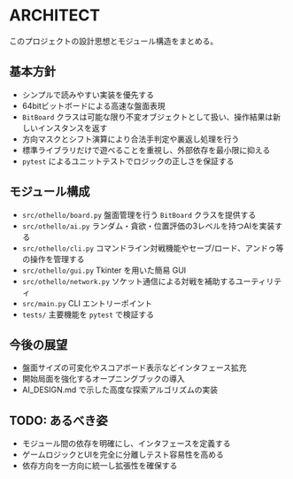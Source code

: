 # ARCHITECT

このプロジェクトの設計思想とモジュール構造をまとめる。

## 基本方針
- シンプルで読みやすい実装を優先する
- 64bitビットボードによる高速な盤面表現
- `BitBoard` クラスは可能な限り不変オブジェクトとして扱い、操作結果は新しいインスタンスを返す
- 方向マスクとシフト演算により合法手判定や裏返し処理を行う
- 標準ライブラリだけで遊べることを重視し、外部依存を最小限に抑える
- `pytest` によるユニットテストでロジックの正しさを保証する

## モジュール構成
- `src/othello/board.py` 盤面管理を行う `BitBoard` クラスを提供する
- `src/othello/ai.py`     ランダム・貪欲・位置評価の3レベルを持つAIを実装する
- `src/othello/cli.py`    コマンドライン対戦機能やセーブ/ロード、アンドゥ等の操作を管理する
- `src/othello/gui.py`    Tkinter を用いた簡易 GUI
- `src/othello/network.py` ソケット通信による対戦を補助するユーティリティ
- `src/main.py`           CLI エントリーポイント
- `tests/`                主要機能を `pytest` で検証する

## 今後の展望
- 盤面サイズの可変化やスコアボード表示などインタフェース拡充
- 開始局面を強化するオープニングブックの導入
- AI_DESIGN.md で示した高度な探索アルゴリズムの実装

## TODO: あるべき姿
- モジュール間の依存を明確にし、インタフェースを定義する
- ゲームロジックとUIを完全に分離しテスト容易性を高める
- 依存方向を一方向に統一し拡張性を確保する
